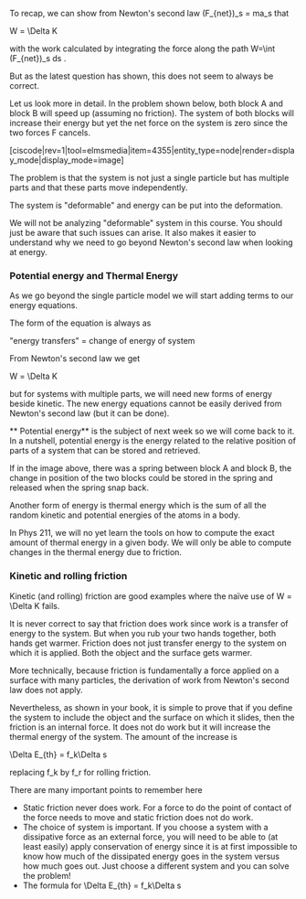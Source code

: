 To recap, we can show from Newton's second law <lrn-math inline>(F_{net})_s = ma_s </lrn-math> that  

<lrn-math inline> W = \Delta K </lrn-math>

with the work calculated by integrating the force along the path <lrn-math inline>W=\int (F_{net})_s ds </lrn-math>.

But as the latest question has shown, this does not seem to always be correct. 

Let us look more in detail. In the problem shown below, both block A and block B will speed up (assuming no friction). The system of both blocks will increase their energy but yet the net force on the system is zero since the two forces F cancels.  

[ciscode|rev=1|tool=elmsmedia|item=4355|entity_type=node|render=display_mode|display_mode=image]

The problem is that the system is not just a single particle but has multiple parts and that these parts move independently. 

The system is "deformable" and energy can be put into the deformation. 

<lrndesign-sidenote label="Instructor Note" icon="bookmark" bg-color="#c2e5f2">
We will not be analyzing "deformable" system in this course. You should just be aware that such issues can arise. It also makes it easier to understand why we need to go beyond Newton's second law when looking at energy. 
</lrndesign-sidenote>

### Potential energy and Thermal Energy

As we go beyond the single particle model we will start adding terms to our energy equations. 

The form of the equation is always as 

"energy transfers" = change of energy of system

From Newton's second law we get 

<lrn-math inline> W = \Delta K  </lrn-math> 

but for systems with multiple parts, we will need new forms of energy beside kinetic. The new energy equations cannot be easily derived from Newton's second law (but it can be done).  

** Potential energy** is the subject of next week so we will come back to it. In a nutshell, potential energy is the energy related to the relative position of parts of a system that can be stored and retrieved.

If in the image above, there was a spring between block A and block B, the change in position of the two blocks could be stored in the spring and released when the spring snap back. 

Another form of energy is thermal energy which is the sum of all the random kinetic and potential energies of the atoms in a body. 

<lrndesign-sidenote label="Instructor Note" icon="bookmark" bg-color="#c2e5f2">
In Phys 211, we will no yet learn the tools on how to compute the exact amount of thermal energy in a given body. We will only be able to compute changes in the thermal energy due to friction. 
</lrndesign-sidenote>

### Kinetic and rolling friction

Kinetic (and rolling) friction are good examples where the naïve use of <lrn-math inline> W = \Delta K </lrn-math> fails. 

It is never correct to say that friction does work since work is a transfer of energy to the system. But when you rub your two hands together, both hands get warmer. Friction does not just transfer energy to the system on which it is applied. Both the object and the surface gets warmer. 

More technically, because friction is fundamentally a force applied on a surface with many particles, the derivation of work from Newton's second law does not apply. 

Nevertheless, as shown in your book, it is simple to prove that if you define the system to include the object and the surface on which it slides, then the friction is an internal force. It does not do work but it will increase the thermal energy of the system. The amount of the increase is

<lrn-math inline> \Delta E_{th} = f_k\Delta s </lrn-math>

replacing <lrn-math inline>f_k </lrn-math> by </lrn-math> f_r </lrn-math> for rolling friction.

There are many important points to remember here 
* Static friction never does work. For a force to do the point of contact of the force needs to move and static friction does not do work. 
* The choice of system is important. If you choose a system with a dissipative force as an external force, you will need to be able to (at least easily) apply conservation of energy since it is at first impossible to know how much of the dissipated energy goes in the system versus how much goes out. Just choose a different system and you can solve the problem!
* The formula for <lrn-math inline> \Delta E_{th} = f_k\Delta s </lrn-math>

